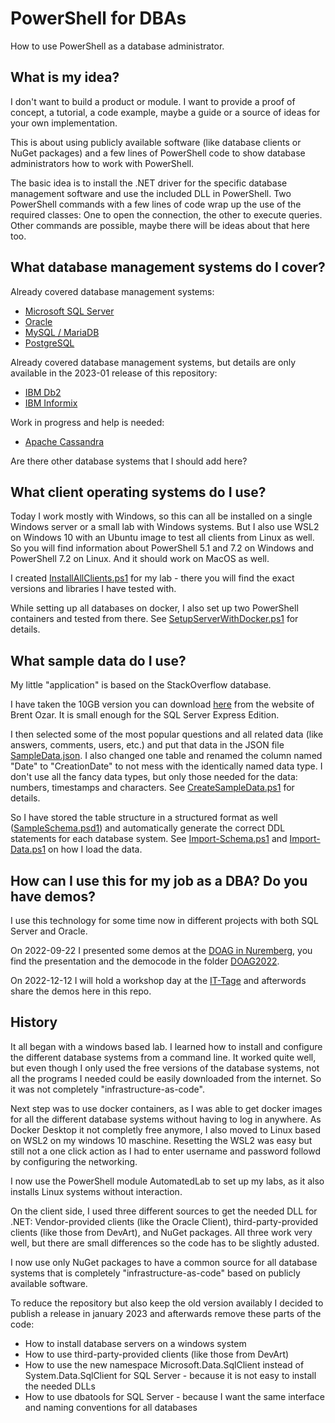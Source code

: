 # PowerShell for DBAs
How to use PowerShell as a database administrator.

## What is my idea?

I don't want to build a product or module. I want to provide a proof of concept, a tutorial, a code example, maybe a guide or a source of ideas for your own implementation. 

This is about using publicly available software (like database clients or NuGet packages) and a few lines of PowerShell code to show database administrators how to work with PowerShell. 

The basic idea is to install the .NET driver for the specific database management software and use the included DLL in PowerShell. Two PowerShell commands with a few lines of code wrap up the use of the required classes: One to open the connection, the other to execute queries. Other commands are possible, maybe there will be ideas about that here too.


## What database management systems do I cover?

Already covered database management systems:
* [Microsoft SQL Server](./SQLServer/README.md)
* [Oracle](./Oracle/README.md)
* [MySQL / MariaDB](./MySQL/README.md)
* [PostgreSQL](./PostgreSQL/README.md)

Already covered database management systems, but details are only available in the 2023-01 release of this repository:
* [IBM Db2](./Db2/README.md)
* [IBM Informix](./Informix/README.md)

Work in progress and help is needed:
* [Apache Cassandra](./Cassandra/README.md) 

Are there other database systems that I should add here?


## What client operating systems do I use?

Today I work mostly with Windows, so this can all be installed on a single Windows server or a small lab with Windows systems. But I also use WSL2 on Windows 10 with an Ubuntu image to test all clients from Linux as well. So you will find information about PowerShell 5.1 and 7.2 on Windows and PowerShell 7.2 on Linux. And it should work on MacOS as well.

I created [InstallAllClients.ps1](./PowerShell/InstallAllClients.ps1) for my lab - there you will find the exact versions and libraries I have tested with.

While setting up all databases on docker, I also set up two PowerShell containers and tested from there. See [SetupServerWithDocker.ps1](./PowerShell/SetupServerWithDocker.ps1) for details.


## What sample data do I use?

My little "application" is based on the StackOverflow database.

I have taken the 10GB version you can download [here](https://www.brentozar.com/archive/2015/10/how-to-download-the-stack-overflow-database-via-bittorrent/) from the website of Brent Ozar. It is small enough for the SQL Server Express Edition.

I then selected some of the most popular questions and all related data (like answers, comments, users, etc.) and put that data in the JSON file [SampleData.json](./PowerShell/SampleData.json). I also changed one table and renamed the column named "Date" to "CreationDate" to not mess with the identically named data type. I don't use all the fancy data types, but only those needed for the data: numbers, timestamps and characters. See [CreateSampleData.ps1](./PowerShell/CreateSampleData.ps1) for details.

So I have stored the table structure in a structured format as well ([SampleSchema.psd1](./PowerShell/SampleSchema.psd1)) and automatically generate the correct DDL statements for each database system. See [Import-Schema.ps1](./PowerShell/Import-Schema.ps1) and [Import-Data.ps1](./PowerShell/Import-Data.ps1) on how I load the data.


## How can I use this for my job as a DBA? Do you have demos?

I use this technology for some time now in different projects with both SQL Server and Oracle.

On 2022-09-22 I presented some demos at the [DOAG in Nuremberg](https://shop.doag.org/events/anwenderkonferenz/2022/agenda/#eventDay.all#textSearch.PowerShell), you find the presentation and the democode in the folder [DOAG2022](./DOAG2022/README.md).

On 2022-12-12 I will hold a workshop day at the [IT-Tage](https://www.ittage.informatik-aktuell.de/programm/2022/sql-server-powershell-fuer-datenbank-admins-dba.html) and afterwords share the demos here in this repo.


## History

It all began with a windows based lab. I learned how to install and configure the different database systems from a command line. It worked quite well, but even though I only used the free versions of the database systems, not all the programs I needed could be easily downloaded from the internet. So it was not completely "infrastructure-as-code".

Next step was to use docker containers, as I was able to get docker images for all the different database systems without having to log in anywhere. As Docker Desktop it not completly free anymore, I also moved to Linux based on WSL2 on my windows 10 maschine. Resetting the WSL2 was easy but still not a one click action as I had to enter username and password followd by configuring the networking.

I now use the PowerShell module AutomatedLab to set up my labs, as it also installs Linux systems without interaction.

On the client side, I used three different sources to get the needed DLL for .NET: Vendor-provided clients (like the Oracle Client), third-party-provided clients (like those from DevArt), and NuGet packages. All three work very well, but there are small differences so the code has to be slightly adusted.

I now use only NuGet packages to have a common source for all database systems that is completely "infrastructure-as-code" based on publicly available software.

To reduce the repository but also keep the old version availably I decided to publish a release in january 2023 and afterwards remove these parts of the code:
* How to install database servers on a windows system
* How to use third-party-provided clients (like those from DevArt)
* How to use the new namespace Microsoft.Data.SqlClient instead of System.Data.SqlClient for SQL Server - because it is not easy to install the needed DLLs
* How to use dbatools for SQL Server - because I want the same interface and naming conventions for all databases
